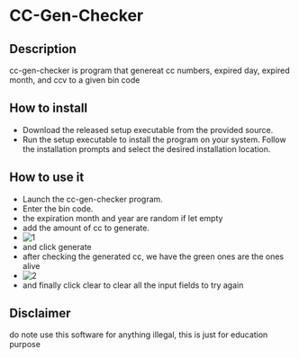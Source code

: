 # CC-Gen-Checker
## Description
cc-gen-checker is program that genereat cc numbers, expired day, expired month, and ccv to a given bin code
## How to install 
* Download the released setup executable from the provided source.
* Run the setup executable to install the program on your system. Follow the installation prompts and select the desired installation location.
## How to use it
* Launch the cc-gen-checker program.
* Enter the bin code.
* the expiration month and year are random if let empty
* add the amount of cc to generate.
* ![1](https://github.com/0xissam/cc-gen-checker/assets/89690781/20595754-b85e-4d4c-a079-7c65c32e4217)
* and click generate
* after checking the generated cc, we have the green ones are the ones alive
* ![2](https://github.com/0xissam/cc-gen-checker/assets/89690781/791681fd-1e19-475e-a964-f197a8bef837)
* and finally click clear to clear all the input fields to try again
## Disclaimer
do note use this software for anything illegal, this is just for education purpose
